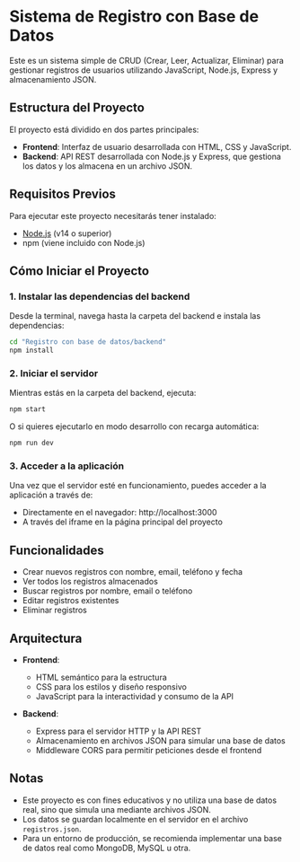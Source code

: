 # Sistema de Registro con Base de Datos

Este es un sistema simple de CRUD (Crear, Leer, Actualizar, Eliminar) para gestionar registros de usuarios utilizando JavaScript, Node.js, Express y almacenamiento JSON.

## Estructura del Proyecto

El proyecto está dividido en dos partes principales:

- **Frontend**: Interfaz de usuario desarrollada con HTML, CSS y JavaScript.
- **Backend**: API REST desarrollada con Node.js y Express, que gestiona los datos y los almacena en un archivo JSON.

## Requisitos Previos

Para ejecutar este proyecto necesitarás tener instalado:

- [Node.js](https://nodejs.org/) (v14 o superior)
- npm (viene incluido con Node.js)

## Cómo Iniciar el Proyecto

### 1. Instalar las dependencias del backend

Desde la terminal, navega hasta la carpeta del backend e instala las dependencias:

```bash
cd "Registro con base de datos/backend"
npm install
```

### 2. Iniciar el servidor

Mientras estás en la carpeta del backend, ejecuta:

```bash
npm start
```

O si quieres ejecutarlo en modo desarrollo con recarga automática:

```bash
npm run dev
```

### 3. Acceder a la aplicación

Una vez que el servidor esté en funcionamiento, puedes acceder a la aplicación a través de:

- Directamente en el navegador: http://localhost:3000
- A través del iframe en la página principal del proyecto

## Funcionalidades

- Crear nuevos registros con nombre, email, teléfono y fecha
- Ver todos los registros almacenados
- Buscar registros por nombre, email o teléfono
- Editar registros existentes
- Eliminar registros

## Arquitectura

- **Frontend**:
  - HTML semántico para la estructura
  - CSS para los estilos y diseño responsivo
  - JavaScript para la interactividad y consumo de la API

- **Backend**:
  - Express para el servidor HTTP y la API REST
  - Almacenamiento en archivos JSON para simular una base de datos
  - Middleware CORS para permitir peticiones desde el frontend

## Notas

- Este proyecto es con fines educativos y no utiliza una base de datos real, sino que simula una mediante archivos JSON.
- Los datos se guardan localmente en el servidor en el archivo `registros.json`.
- Para un entorno de producción, se recomienda implementar una base de datos real como MongoDB, MySQL u otra. 